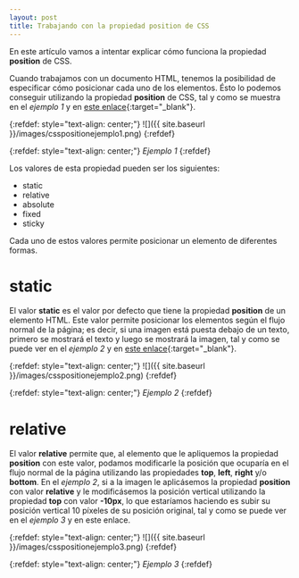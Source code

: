 ```yaml
---
layout: post
title: Trabajando con la propiedad position de CSS
---
```

En este artículo vamos a intentar explicar cómo funciona la propiedad __position__ de CSS.

Cuando trabajamos con un documento HTML, tenemos la posibilidad de especificar cómo posicionar cada uno de los elementos. Ésto lo podemos conseguir utilizando la propiedad __position__ de CSS, tal y como se muestra en el _ejemplo 1_ y en [este enlace](https://codepen.io/kikofermun83/pen/BaRBXqo){:target="_blank"}.

{:refdef: style="text-align: center;"}
![]({{ site.baseurl }}/images/csspositionejemplo1.png)
{:refdef}

{:refdef: style="text-align: center;"}
_Ejemplo 1_
{:refdef}

Los valores de esta propiedad pueden ser los siguientes:

- static
- relative
- absolute
- fixed
- sticky

Cada uno de estos valores permite posicionar un elemento de diferentes formas.

# static
El valor __static__ es el valor por defecto que tiene la propiedad __position__ de un elemento HTML. Este valor permite posicionar los elementos según el flujo normal de la página; es decir, si una imagen está puesta debajo de un texto, primero se mostrará el texto y luego se mostrará la imagen, tal y como se puede ver en el _ejemplo 2_ y en [este enlace](https://codepen.io/kikofermun83/pen/jOmOEqb){:target="_blank"}.

{:refdef: style="text-align: center;"}
![]({{ site.baseurl }}/images/csspositionejemplo2.png)
{:refdef}

{:refdef: style="text-align: center;"}
_Ejemplo 2_
{:refdef}

# relative
El valor __relative__ permite que, al elemento que le apliquemos la propiedad __position__ con este valor, podamos modificarle la posición que ocuparía en el flujo normal de la página utilizando las propiedades __top__, __left__, __right__ y/o __bottom__. En el _ejemplo 2_, si a la imagen le aplicásemos la propiedad __position__ con valor __relative__ y le modificásemos la posición vertical utilizando la propiedad __top__ con valor __-10px__, lo que estaríamos haciendo es subir su posición vertical 10 píxeles de su posición original, tal y como se puede ver en el _ejemplo 3_ y en este enlace.

{:refdef: style="text-align: center;"}
![]({{ site.baseurl }}/images/csspositionejemplo3.png)
{:refdef}

{:refdef: style="text-align: center;"}
_Ejemplo 3_
{:refdef}
